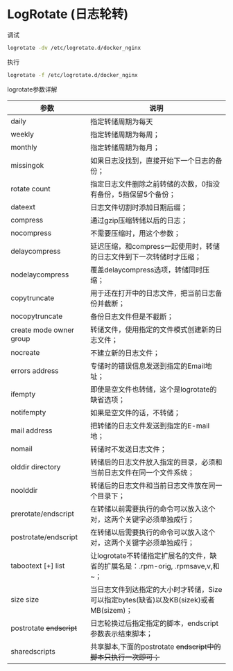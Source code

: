# LogRotate (日志轮转)

调试
```bash
logrotate -dv /etc/logrotate.d/docker_nginx
```

执行
```bash
logrotate -f /etc/logrotate.d/docker_nginx
```

logrotate参数详解

参数 | 说明
--- | ---
daily                     | 指定转储周期为每天
weekly                    | 指定转储周期为每周；
monthly                   | 指定转储周期为每月；
missingok                 | 如果日志没找到，直接开始下一个日志的备份；
rotate count              | 指定日志文件删除之前转储的次数，0指没有备份，5指保留5个备份；
dateext                   | 日志文件切割时添加日期后缀；
compress                  | 通过gzip压缩转储以后的日志；
nocompress                | 不需要压缩时，用这个参数；
delaycompress             | 延迟压缩，和compress一起使用时，转储的日志文件到下一次转储时才压缩；
nodelaycompress           | 覆盖delaycompress选项，转储同时压缩；
copytruncate              | 用于还在打开中的日志文件，把当前日志备份并截断；
nocopytruncate            | 备份日志文件但是不截断；
create mode owner group   | 转储文件，使用指定的文件模式创建新的日志文件；
nocreate                  | 不建立新的日志文件；
errors address            | 专储时的错误信息发送到指定的Email地址；
ifempty                   | 即使是空文件也转储，这个是logrotate的缺省选项；
notifempty                | 如果是空文件的话，不转储；
mail address              | 把转储的日志文件发送到指定的E-mail地；
nomail                    | 转储时不发送日志文件；
olddir directory          | 转储后的日志文件放入指定的目录，必须和当前日志文件在同一个文件系统；
noolddir                  | 转储后的日志文件和当前日志文件放在同一个目录下；
prerotate/endscript       | 在转储以前需要执行的命令可以放入这个对，这两个关键字必须单独成行；
postrotate/endscript      | 在转储以后需要执行的命令可以放入这个对，这两个关键字必须单独成行；
tabootext [+] list        | 让logrotate不转储指定扩展名的文件，缺省的扩展名是：.rpm-orig, .rpmsave,v,和~；
size size                 | 当日志文件到达指定的大小时才转储，Size可以指定bytes(缺省)以及KB(sizek)或者MB(sizem)；
postrotate <s> endscript  | 日志轮换过后指定指定的脚本，endscript参数表示结束脚本；
sharedscripts             | 共享脚本,下面的postrotate <s> endscript中的脚本只执行一次即可；

